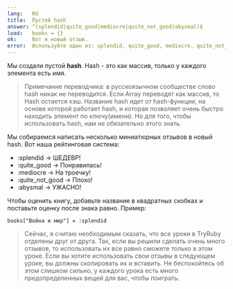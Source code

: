 ```yaml
---
lang:   RU
title:  Пустой hash
answer: ^(splendid|quite_good|mediocre|quite_not_good|abysmal)$
load:   books = {}
ok:     Вот и новый отзыв.
error:  Используйте один из: splendid, quite_good, mediocre, quite_not_good, abysmal.<br/>Не забывайте про двоеточие.
---
```


Мы создали пустой __hash__. Hash - это как массив, только у каждого элемента есть имя.
> Примечание переводчика: в русскоязычном сообществе слово hash никак не переводится. Если Array переводят как массив, то Hash остается хэш.
> Название hash идет от hash-функции, на основе которой работает hash, и которая позволяет очень быстро находить элемент по ключу(имени). Но для того, чтобы использовать hash, нам не обязательно этого знать.

Мы собираемся написать несколько миниатюрных отзывов в новый hash. Вот наша рейтинговая система:

- :splendid &rarr; ШЕДЕВР!
- :quite\_good &rarr; Понравилась!
- :mediocre &rarr; На троечку!
- :quite\_not\_good &rarr; Плохо!
- :abysmal &rarr; УЖАСНО!

Чтобы оценить книгу, добавьте название в квадратных скобках и поставьте оценку после знака равно.
Пример:

    books["Война и мир"] = :splendid

> Сейчас, я считаю необходимым сказать, что все уроки в TryRuby отделены друг от друга.
> Так, если вы решили сделать очень много отзывов, то использовать их все равно сможете только в этом уроке.
> Если вы хотите использовать свои отзывы в следующем уроке, вы должны скопировать их и вставить.
> Не беспокойтесь об этом слишком сильно, у каждого урока есть много предопределенных вещей для вас, чтобы поиграть.
